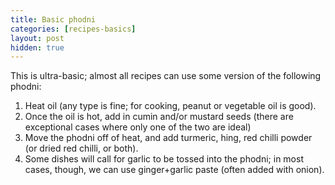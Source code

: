 ```yaml
---
title: Basic phodni
categories: [recipes-basics]
layout: post
hidden: true
---
```


This is ultra-basic; almost all recipes can use some version of the following phodni:

1. Heat oil (any type is fine; for cooking, peanut or vegetable oil is good).
2. Once the oil is hot, add in cumin and/or mustard seeds (there are exceptional cases where only one of the two are ideal)
3. Move the phodni off of heat, and add turmeric, hing, red chilli powder (or dried red chilli, or both).
4. Some dishes will call for garlic to be tossed into the phodni; in most cases, though, we can use ginger+garlic paste (often added with onion).
